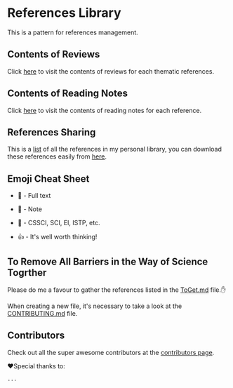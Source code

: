 # References Library
This is a pattern for references management.

## Contents of Reviews
Click [here](https://github.com/ShawnXiee/references_library/blob/master/review/contents.md) to visit the contents of reviews for each thematic references.

## Contents of Reading Notes
Click [here](https://github.com/ShawnXiee/references_library/blob/master/note/contents.md) to visit the contents of reading notes for each reference.

## References Sharing
This is a [list](https://github.com/ShawnXiee/references_library/blob/master/references/README.md) of all the references in my personal library, you can download these references easily from [here](https://github.com/ShawnXiee/references_library/tree/master/references).  

## Emoji Cheat Sheet
- :page_facing_up:   - Full text  

- :memo:  - Note  

- :triangular_flag_on_post:  - CSSCI, SCI, EI, ISTP, etc. 

- :+1:  - It's well worth thinking! 

## To Remove All Barriers in the Way of Science Togrther
Please do me a favour to gather the references listed in the [ToGet.md](https://github.com/ShawnXiee/references_library/blob/master/ToGet.md) file.:hand: 

When creating a new file, it's necessary to take a look at the [CONTRIBUTING.md](https://github.com/ShawnXiee/references_library/blob/master/CONTRIBUTING.md) file.

## Contributors
Check out all the super awesome contributors at the [contributors page](https://github.com/ShawnXiee/references_library/graphs/contributors).  

:heart:Special thanks to:  

`...`
